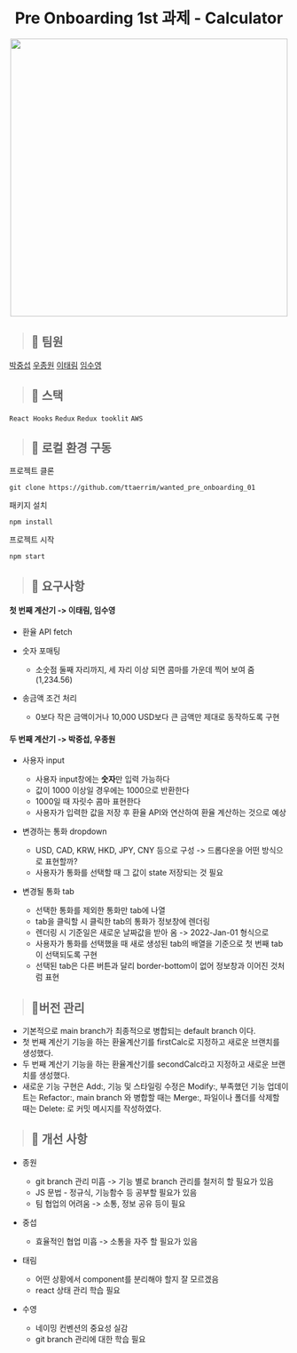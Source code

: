 <h1 align="center"> Pre Onboarding 1st 과제 - Calculator </h1>

<p align="center"><img width="500px" src="https://user-images.githubusercontent.com/43867711/151024262-9b25a17e-b619-49f1-91e4-53157dcf49ec.gif"></p>

> ## 📍 팀원

[박중섭](https://github.com/crucial-sub) [우종원](https://github.com/Ubermensch0608) [이태림](https://github.com/ttaerrim) [임수영](https://github.com/penguin311)

> ## 📍 스택
`React Hooks` `Redux` `Redux tooklit` `AWS`

> ## 📍 로컬 환경 구동

프로젝트 클론

```
git clone https://github.com/ttaerrim/wanted_pre_onboarding_01
```

패키지 설치

```
npm install
```

프로젝트 시작

```
npm start
```

> ## 📍 요구사항

#### 첫 번째 계산기 -> 이태림, 임수영

- 환율 API fetch

- 숫자 포매팅

  - 소숫점 둘째 자리까지, 세 자리 이상 되면 콤마를 가운데 찍어 보여 줌 (1,234.56)

- 송금액 조건 처리
  - 0보다 작은 금액이거나 10,000 USD보다 큰 금액만 제대로 동작하도록 구현

#### 두 번째 계산기 -> 박중섭, 우종원

- 사용자 input

  - 사용자 input창에는 **숫자**만 입력 가능하다
  - 값이 1000 이상일 경우에는 1000으로 반환한다
  - 1000일 때 자릿수 콤마 표현한다
  - 사용자가 입력한 값을 저장 후 환율 API와 연산하여 환율 계산하는 것으로 예상

- 변경하는 통화 dropdown

  - USD, CAD, KRW, HKD, JPY, CNY 등으로 구성 -> 드롭다운을 어떤 방식으로 표현할까?
  - 사용자가 통화를 선택할 때 그 값이 state 저장되는 것 필요

- 변경될 통화 tab
  - 선택한 통화를 제외한 통화만 tab에 나열
  - tab을 클릭할 시 클릭한 tab의 통화가 정보창에 렌더링
  - 렌더링 시 기준일은 새로운 날짜값을 받아 옴 -> 2022-Jan-01 형식으로
  - 사용자가 통화를 선택했을 때 새로 생성된 tab의 배열을 기준으로 첫 번째 tab이 선택되도록 구현
  - 선택된 tab은 다른 버튼과 달리 border-bottom이 없어 정보창과 이어진 것처럼 표현

> ## 📍버전 관리

- 기본적으로 main branch가 최종적으로 병합되는 default branch 이다.
- 첫 번째 계산기 기능을 하는 환율계산기를 firstCalc로 지정하고 새로운 브랜치를 생성했다.
- 두 번째 계산기 기능을 하는 환율계산기를 secondCalc라고 지정하고 새로운 브랜치를 생성했다.
- 새로운 기능 구현은 Add:, 기능 및 스타일링 수정은 Modify:, 부족했던 기능 업데이트는 Refactor:, main branch 와 병합할 때는 Merge:, 파일이나 폴더를 삭제할 때는 Delete: 로 커밋 메시지를 작성하였다.<br/>

> ## 📍 개선 사항

- 종원

  - git branch 관리 미흡 -> 기능 별로 branch 관리를 철저히 할 필요가 있음
  - JS 문법 - 정규식, 기능함수 등 공부할 필요가 있음
  - 팀 협업의 어려움 -> 소통, 정보 공유 등이 필요

- 중섭

  - 효율적인 협업 미흡 -> 소통을 자주 할 필요가 있음

- 태림

  - 어떤 상황에서 component를 분리해야 할지 잘 모르겠음
  - react 상태 관리 학습 필요

- 수영
  - 네이밍 컨벤션의 중요성 실감
  - git branch 관리에 대한 학습 필요
